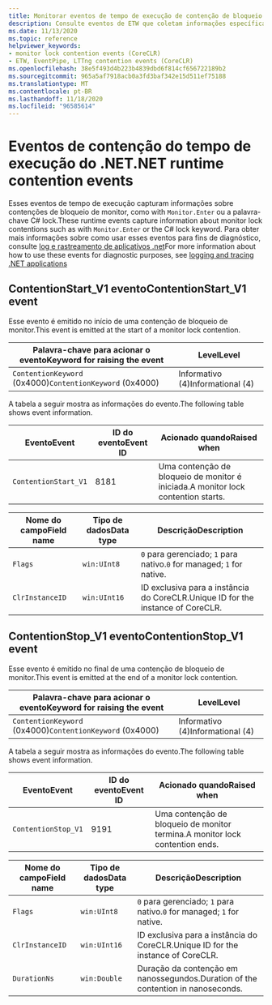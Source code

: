 ```yaml
---
title: Monitorar eventos de tempo de execução de contenção de bloqueio
description: Consulte eventos de ETW que coletam informações específicas para as contenções de bloqueio do monitor.
ms.date: 11/13/2020
ms.topic: reference
helpviewer_keywords:
- monitor lock contention events (CoreCLR)
- ETW, EventPipe, LTTng contention events (CoreCLR)
ms.openlocfilehash: 38e5f493d4b223b4839dbd6f814cf656722189b2
ms.sourcegitcommit: 965a5af7918acb0a3fd3baf342e15d511ef75188
ms.translationtype: MT
ms.contentlocale: pt-BR
ms.lasthandoff: 11/18/2020
ms.locfileid: "96585614"
---
```

# <a name="net-runtime-contention-events"></a><span data-ttu-id="0808e-103">Eventos de contenção do tempo de execução do .NET</span><span class="sxs-lookup"><span data-stu-id="0808e-103">.NET runtime contention events</span></span>

<span data-ttu-id="0808e-104">Esses eventos de tempo de execução capturam informações sobre contenções de bloqueio de monitor, como with `Monitor.Enter` ou a palavra-chave C# lock.</span><span class="sxs-lookup"><span data-stu-id="0808e-104">These runtime events capture information about monitor lock contentions such as with `Monitor.Enter` or the C# lock keyword.</span></span> <span data-ttu-id="0808e-105">Para obter mais informações sobre como usar esses eventos para fins de diagnóstico, consulte [log e rastreamento de aplicativos .net](../../core/diagnostics/logging-tracing.md)</span><span class="sxs-lookup"><span data-stu-id="0808e-105">For more information about how to use these events for diagnostic purposes, see [logging and tracing .NET applications](../../core/diagnostics/logging-tracing.md)</span></span>

## <a name="contentionstart_v1-event"></a><span data-ttu-id="0808e-106">ContentionStart_V1 evento</span><span class="sxs-lookup"><span data-stu-id="0808e-106">ContentionStart_V1 event</span></span>

<span data-ttu-id="0808e-107">Esse evento é emitido no início de uma contenção de bloqueio de monitor.</span><span class="sxs-lookup"><span data-stu-id="0808e-107">This event is emitted at the start of a monitor lock contention.</span></span>

|<span data-ttu-id="0808e-108">Palavra-chave para acionar o evento</span><span class="sxs-lookup"><span data-stu-id="0808e-108">Keyword for raising the event</span></span>|<span data-ttu-id="0808e-109">Level</span><span class="sxs-lookup"><span data-stu-id="0808e-109">Level</span></span>|
|-----------------------------------|-----------|
|<span data-ttu-id="0808e-110">`ContentionKeyword` (0x4000)</span><span class="sxs-lookup"><span data-stu-id="0808e-110">`ContentionKeyword` (0x4000)</span></span>|<span data-ttu-id="0808e-111">Informativo (4)</span><span class="sxs-lookup"><span data-stu-id="0808e-111">Informational (4)</span></span>|

 <span data-ttu-id="0808e-112">A tabela a seguir mostra as informações do evento.</span><span class="sxs-lookup"><span data-stu-id="0808e-112">The following table shows event information.</span></span>

|<span data-ttu-id="0808e-113">Evento</span><span class="sxs-lookup"><span data-stu-id="0808e-113">Event</span></span>|<span data-ttu-id="0808e-114">ID do evento</span><span class="sxs-lookup"><span data-stu-id="0808e-114">Event ID</span></span>|<span data-ttu-id="0808e-115">Acionado quando</span><span class="sxs-lookup"><span data-stu-id="0808e-115">Raised when</span></span>|
|-----------|--------------|-----------------|
|`ContentionStart_V1`|<span data-ttu-id="0808e-116">81</span><span class="sxs-lookup"><span data-stu-id="0808e-116">81</span></span>|<span data-ttu-id="0808e-117">Uma contenção de bloqueio de monitor é iniciada.</span><span class="sxs-lookup"><span data-stu-id="0808e-117">A monitor lock contention starts.</span></span>|

|<span data-ttu-id="0808e-118">Nome do campo</span><span class="sxs-lookup"><span data-stu-id="0808e-118">Field name</span></span>|<span data-ttu-id="0808e-119">Tipo de dados</span><span class="sxs-lookup"><span data-stu-id="0808e-119">Data type</span></span>|<span data-ttu-id="0808e-120">Descrição</span><span class="sxs-lookup"><span data-stu-id="0808e-120">Description</span></span>|
|----------------|---------------|-----------------|
|`Flags`|`win:UInt8`|<span data-ttu-id="0808e-121">`0` para gerenciado; `1` para nativo.</span><span class="sxs-lookup"><span data-stu-id="0808e-121">`0` for managed; `1` for native.</span></span>|
|`ClrInstanceID`|`win:UInt16`|<span data-ttu-id="0808e-122">ID exclusiva para a instância do CoreCLR.</span><span class="sxs-lookup"><span data-stu-id="0808e-122">Unique ID for the instance of CoreCLR.</span></span>|

## <a name="contentionstop_v1-event"></a><span data-ttu-id="0808e-123">ContentionStop_V1 evento</span><span class="sxs-lookup"><span data-stu-id="0808e-123">ContentionStop_V1 event</span></span>

<span data-ttu-id="0808e-124">Esse evento é emitido no final de uma contenção de bloqueio de monitor.</span><span class="sxs-lookup"><span data-stu-id="0808e-124">This event is emitted at the end of a monitor lock contention.</span></span>

|<span data-ttu-id="0808e-125">Palavra-chave para acionar o evento</span><span class="sxs-lookup"><span data-stu-id="0808e-125">Keyword for raising the event</span></span>|<span data-ttu-id="0808e-126">Level</span><span class="sxs-lookup"><span data-stu-id="0808e-126">Level</span></span>|
|-----------------------------------|-----------|
|<span data-ttu-id="0808e-127">`ContentionKeyword` (0x4000)</span><span class="sxs-lookup"><span data-stu-id="0808e-127">`ContentionKeyword` (0x4000)</span></span>|<span data-ttu-id="0808e-128">Informativo (4)</span><span class="sxs-lookup"><span data-stu-id="0808e-128">Informational (4)</span></span>|

 <span data-ttu-id="0808e-129">A tabela a seguir mostra as informações do evento.</span><span class="sxs-lookup"><span data-stu-id="0808e-129">The following table shows event information.</span></span>

|<span data-ttu-id="0808e-130">Evento</span><span class="sxs-lookup"><span data-stu-id="0808e-130">Event</span></span>|<span data-ttu-id="0808e-131">ID do evento</span><span class="sxs-lookup"><span data-stu-id="0808e-131">Event ID</span></span>|<span data-ttu-id="0808e-132">Acionado quando</span><span class="sxs-lookup"><span data-stu-id="0808e-132">Raised when</span></span>|
|-----------|--------------|-----------------|
|`ContentionStop_V1`|<span data-ttu-id="0808e-133">91</span><span class="sxs-lookup"><span data-stu-id="0808e-133">91</span></span>|<span data-ttu-id="0808e-134">Uma contenção de bloqueio de monitor termina.</span><span class="sxs-lookup"><span data-stu-id="0808e-134">A monitor lock contention ends.</span></span>|

|<span data-ttu-id="0808e-135">Nome do campo</span><span class="sxs-lookup"><span data-stu-id="0808e-135">Field name</span></span>|<span data-ttu-id="0808e-136">Tipo de dados</span><span class="sxs-lookup"><span data-stu-id="0808e-136">Data type</span></span>|<span data-ttu-id="0808e-137">Descrição</span><span class="sxs-lookup"><span data-stu-id="0808e-137">Description</span></span>|
|----------------|---------------|-----------------|
|`Flags`|`win:UInt8`|<span data-ttu-id="0808e-138">`0` para gerenciado; `1` para nativo.</span><span class="sxs-lookup"><span data-stu-id="0808e-138">`0` for managed; `1` for native.</span></span>|
|`ClrInstanceID`|`win:UInt16`|<span data-ttu-id="0808e-139">ID exclusiva para a instância do CoreCLR.</span><span class="sxs-lookup"><span data-stu-id="0808e-139">Unique ID for the instance of CoreCLR.</span></span>|
|`DurationNs`|`win:Double`|<span data-ttu-id="0808e-140">Duração da contenção em nanossegundos.</span><span class="sxs-lookup"><span data-stu-id="0808e-140">Duration of the contention in nanoseconds.</span></span>|
